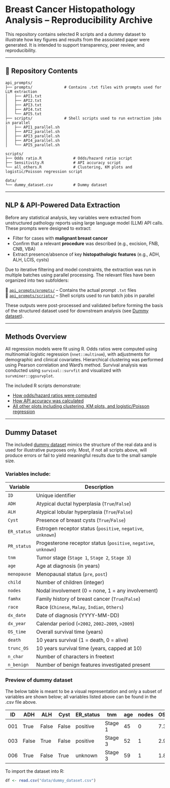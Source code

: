# Breast Cancer Histopathology Analysis – Reproducibility Archive

This repository contains selected R scripts and a dummy dataset to illustrate how key figures and results from the associated paper were generated. It is intended to support transparency, peer review, and reproducibility.

---

## 📂 Repository Contents
```text
api_prompts/
├── prompts/              # Contains .txt files with prompts used for LLM extraction
│   ├── API1.txt
│   ├── API2.txt
│   ├── API3.txt
│   ├── API4.txt
│   └── API5.txt
├── scripts/              # Shell scripts used to run extraction jobs in parallel
│   ├── API1_parallel.sh
│   ├── API2_parallel.sh
│   ├── API3_parallel.sh
│   ├── API4_parallel.sh
│   └── API5_parallel.sh

scripts/
├── Odds ratio.R              # Odds/hazard ratio script
├── Sensitivity.R             # API accuracy script
└── all_others.R              # Clustering, KM plots and logistic/Poisson regression script

data/
└── dummy_dataset.csv         # Dummy dataset
```
---

## NLP & API-Powered Data Extraction

Before any statistical analysis, key variables were extracted from unstructured pathology reports using large language model (LLM) API calls. These prompts were designed to extract:

- Filter for cases with **malignant breast cancer**
- Confirm that a relevant **procedure** was described (e.g., excision, FNB, CNB, VBA)
- Extract presence/absence of key **histopathologic features** (e.g., ADH, ALH, LCIS, cysts)

Due to iterative filtering and model constraints, the extraction was run in multiple batches using parallel processing. The relevant files have been organized into two subfolders:

📁 [`api_prompts/prompts/`](api_prompts/prompts/) – Contains the actual prompt `.txt` files  
📁 [`api_prompts/scripts/`](api_prompts/scripts/) – Shell scripts used to run batch jobs in parallel

These outputs were post-processed and validated before forming the basis of the structured dataset used for downstream analysis (see [Dummy dataset](data/dummy_dataset.csv)).

---

## Methods Overview

All regression models were fit using R. Odds ratios were computed using multinomial logistic regression (`nnet::multinom`), with adjustments for demographic and clinical covariates. Hierarchical clustering was performed using Pearson correlation and Ward’s method. Survival analysis was conducted using `survival::survfit` and visualized with `survminer::ggsurvplot`.

The included R scripts demonstrate:
- [How odds/hazard ratios were computed](scripts/Odds_ratio.R)
- [How API accuracy was calculated](scripts/Sensitivity.R)
- [All other plots including clustering, KM plots, and logistic/Poisson regression](scripts/all_others.R)

---

## Dummy Dataset

The included [dummy dataset](data/dummy_dataset.csv) mimics the structure of the real data and is used for illustrative purposes only. Most, if not all scripts above, will produce errors or fail to yield meaningful results due to the small sample size. 

### Variables include:

| Variable     | Description                                      |
|--------------|--------------------------------------------------|
| `ID`         | Unique identifier                                |
| `ADH`        | Atypical ductal hyperplasia (`True`/`False`)     |
| `ALH`        | Atypical lobular hyperplasia (`True`/`False`)    |
| `Cyst`       | Presence of breast cysts (`True`/`False`)        |
| `ER_status`  | Estrogen receptor status (`positive`, `negative`, `unknown`) |
| `PR_status`  | Progesterone receptor status (`positive`, `negative`, `unknown`) |
| `tnm`        | Tumor stage (`Stage 1`, `Stage 2`, `Stage 3`)    |
| `age`        | Age at diagnosis (in years)                      |
| `menopause`  | Menopausal status (`pre`, `post`)                |
| `child`      | Number of children (integer)                     |
| `nodes`      | Nodal involvement (0 = none, 1 = any involvement)|
| `famhx`      | Family history of breast cancer (`True`/`False`) |
| `race`       | Race (`Chinese`, `Malay`, `Indian`, `Others`)   |
| `dx_date`    | Date of diagnosis (YYYY-MM-DD)                   |
| `dx_year`    | Calendar period (`<2002`, `2002–2009`, `>2009`)    |
| `OS_time`    | Overall survival time (years)                    |
| `death`      | 10 years survival (1 = death, 0 = alive)              |
| `trunc_OS`   | 10 years survival time (years, capped at 10)   |
| `n_char`   | Number of characters in freetext |
| `n_benign`   | Number of benign features investigated present |


### Preview of dummy dataset

The below table is meant to be a visual representation and only a subset of variables are shown below; all variables listed above can be found in the .csv file above.

| ID  | ADH   | ALH   | Cyst  | ER_status | tnm     | age | nodes | OS_time | death |
|-----|-------|-------|-------|-----------|---------|-----|--------|---------|--------|
| 001 | True  | False | False | positive  | Stage 1 | 45  | 0      | 7.3     | 0      |
| 003 | False | True  | False | positive  | Stage 3 | 52  | 1      | 2.9     | 1      |
| 006 | True  | False | True  | unknown   | Stage 3 | 59  | 1      | 1.8     | 1      |

To import the dataset into R:

```r
df <- read.csv("data/dummy_dataset.csv")
```
